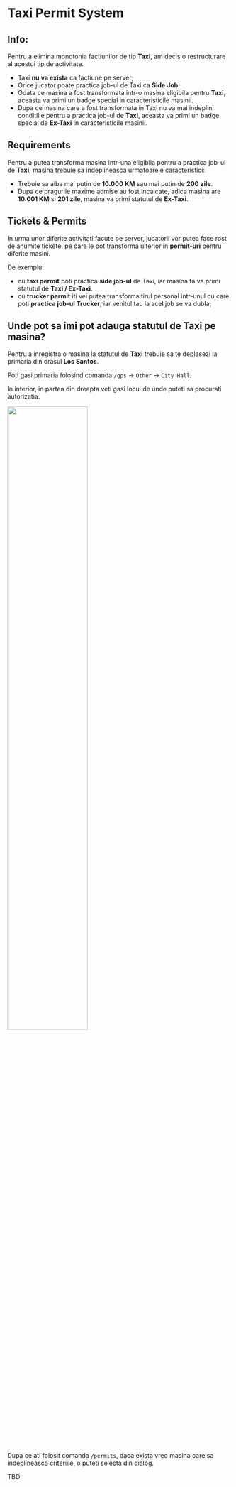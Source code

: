 # Taxi Permit System

## Info:

Pentru a elimina monotonia factiunilor de tip **Taxi**, am decis o restructurare al acestui tip de activitate.
- Taxi **nu va exista** ca factiune pe server;
- Orice jucator poate practica job-ul de Taxi ca **Side Job**.
- Odata ce masina a fost transformata intr-o masina eligibila pentru **Taxi**, aceasta va primi un badge special in caracteristicile masinii.
- Dupa ce masina care a fost transformata in Taxi nu va mai indeplini conditiile pentru a  practica job-ul de **Taxi**, aceasta va primi un badge special de **Ex-Taxi** in caracteristicile masinii.

## Requirements

Pentru a putea transforma masina intr-una eligibila pentru a practica job-ul de **Taxi**, masina trebuie sa indeplineasca urmatoarele caracteristici:
- Trebuie sa aiba mai putin de **10.000 KM** sau mai putin de **200 zile**.
- Dupa ce pragurile maxime admise au fost incalcate, adica masina are **10.001 KM** si **201 zile**, masina va primi statutul de **Ex-Taxi**.

## Tickets & Permits

In urma unor diferite activitati facute pe server, jucatorii vor putea face rost de anumite tickete, pe care le pot transforma ulterior in **permit-uri** pentru diferite masini. 

De exemplu: 
- cu **taxi permit** poti practica **side job-ul** de Taxi, iar masina ta va primi statutul de **Taxi / Ex-Taxi**.
- cu **trucker permit** iti vei putea transforma tirul personal intr-unul cu care poti **practica job-ul Trucker**, iar venitul tau la acel job se va dubla;

## Unde pot sa imi pot adauga statutul de Taxi pe masina?

Pentru a inregistra o masina la statutul de **Taxi** trebuie sa te deplasezi la primaria din orasul **Los Santos**.

Poti gasi primaria folosind comanda ``/gps`` -> ``Other`` -> ``City Hall``.

In interior, in partea din dreapta veti gasi locul de unde puteti sa procurati autorizatia.

<img src="https://i.imgur.com/LpkYbs6.png" width="60%"/>

Dupa ce ati folosit comanda ``/permits``, daca exista vreo masina care sa indeplineasca criteriile, o puteti selecta din dialog.

TBD


